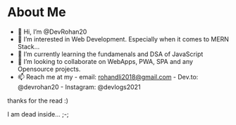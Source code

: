 # About Me

- 👋 Hi, I’m @DevRohan20
- 👀 I’m interested in Web Development. Especially when it comes to MERN Stack...
- 🌱 I’m currently learning the fundamenals and DSA of JavaScript
- 💞️ I’m looking to collaborate on WebApps, PWA, SPA and any Opensource projects.
- 📫 Reach me at my 
              - email: rohandli2018@gmail.com
              - Dev.to: @devrohan20
              - Instagram: @devlogs2021

thanks for the read :)

I am dead inside... ;-;
